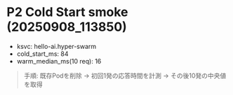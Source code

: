 # P2 Cold Start smoke (20250908_113850)

- ksvc: hello-ai.hyper-swarm
- cold_start_ms: 84
- warm_median_ms(10 req): 16

> 手順: 既存Podを削除 → 初回1発の応答時間を計測 → その後10発の中央値を取得
